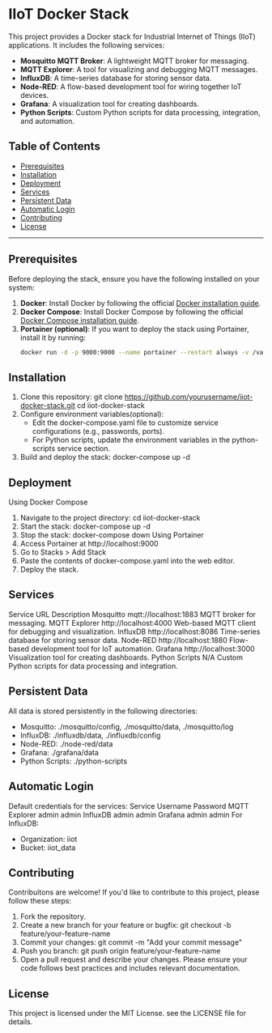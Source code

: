 # IIoT Docker Stack

This project provides a Docker stack for Industrial Internet of Things (IIoT) applications. It includes the following services:

- **Mosquitto MQTT Broker**: A lightweight MQTT broker for messaging.
- **MQTT Explorer**: A tool for visualizing and debugging MQTT messages.
- **InfluxDB**: A time-series database for storing sensor data.
- **Node-RED**: A flow-based development tool for wiring together IoT devices.
- **Grafana**: A visualization tool for creating dashboards.
- **Python Scripts**: Custom Python scripts for data processing, integration, and automation.

## Table of Contents
- [Prerequisites](#prerequisites)
- [Installation](#installation)
- [Deployment](#deployment)
- [Services](#services)
- [Persistent Data](#persistent-data)
- [Automatic Login](#automatic-login)
- [Contributing](#contributing)
- [License](#license)

---

## Prerequisites

Before deploying the stack, ensure you have the following installed on your system:

1. **Docker**: Install Docker by following the official [Docker installation guide](https://docs.docker.com/get-docker/).
2. **Docker Compose**: Install Docker Compose by following the official [Docker Compose installation guide](https://docs.docker.com/compose/install/).
3. **Portainer (optional)**: If you want to deploy the stack using Portainer, install it by running:
   ```bash
   docker run -d -p 9000:9000 --name portainer --restart always -v /var/run/docker.sock:/var/run/docker.sock -v portainer_data:/data portainer/portainer-ce:latest

## Installation
1. Clone this repository: git clone https://github.com/yourusername/iiot-docker-stack.git
cd iiot-docker-stack
2. Configure environment variables(optional):
   - Edit the docker-compose.yaml file to customize service configurations (e.g., passwords, ports).
   - For Python scripts, update the environment variables in the python-scripts service section.
3. Build and deploy the stack: docker-compose up -d


## Deployment
Using Docker Compose
1. Navigate to the project directory: cd iiot-docker-stack
2. Start the stack: docker-compose up -d
3. Stop the stack: docker-compose down
Using Portainer
1. Access Portainer at http://localhost:9000
2. Go to Stacks > Add Stack
3. Paste the contents of docker-compose.yaml into the web editor.
4. Deploy the stack.

## Services
Service         URL                        Description
Mosquitto       mqtt://localhost:1883      MQTT broker for messaging.
MQTT Explorer   http://localhost:4000      Web-based MQTT client for debugging and visualization.
InfluxDB        http://localhost:8086      Time-series database for storing sensor data.
Node-RED        http://localhost:1880      Flow-based development tool for IoT automation.
Grafana         http://localhost:3000      Visualization tool for creating dashboards.
Python Scripts  N/A                        Custom Python scripts for data processing and integration.

## Persistent Data 
All data is stored persistently in the following directories:
- Mosquitto: ./mosquitto/config, ./mosquitto/data, ./mosquitto/log
- InfluxDB: ./influxdb/data, ./influxdb/config
- Node-RED: ./node-red/data
- Grafana: ./grafana/data
- Python Scripts: ./python-scripts

## Automatic Login
Default credentials for the services:
Service            Username      Password
MQTT Explorer      admin         admin
InfluxDB           admin         admin
Grafana            admin         admin
For InfluxDB:
- Organization: iiot
- Bucket: iiot_data

## Contributing
Contribuitons are welcome! If you'd like to contribute to this project, please follow these steps:
1. Fork the repository.
2. Create a new branch for your feature or bugfix: git checkout -b feature/your-feature-name
3. Commit your changes: git commit -m "Add your commit message"
4. Push you branch: git push origin feature/your-feature-name
5. Open a pull request and describe your changes.
Please ensure your code follows best practices and includes relevant documentation.

## License
This project is licensed under the MIT License. see the LICENSE file for details.
